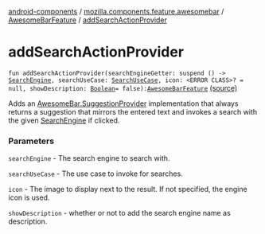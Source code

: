 [android-components](../../index.md) / [mozilla.components.feature.awesomebar](../index.md) / [AwesomeBarFeature](index.md) / [addSearchActionProvider](./add-search-action-provider.md)

# addSearchActionProvider

`fun addSearchActionProvider(searchEngineGetter: suspend () -> `[`SearchEngine`](../../mozilla.components.browser.search/-search-engine/index.md)`, searchUseCase: `[`SearchUseCase`](../../mozilla.components.feature.search/-search-use-cases/-search-use-case/index.md)`, icon: <ERROR CLASS>? = null, showDescription: `[`Boolean`](https://kotlinlang.org/api/latest/jvm/stdlib/kotlin/-boolean/index.html)` = false): `[`AwesomeBarFeature`](index.md) [(source)](https://github.com/mozilla-mobile/android-components/blob/master/components/feature/awesomebar/src/main/java/mozilla/components/feature/awesomebar/AwesomeBarFeature.kt#L150)

Adds an [AwesomeBar.SuggestionProvider](../../mozilla.components.concept.awesomebar/-awesome-bar/-suggestion-provider/index.md) implementation that always returns a suggestion that
mirrors the entered text and invokes a search with the given [SearchEngine](../../mozilla.components.browser.search/-search-engine/index.md) if clicked.

### Parameters

`searchEngine` - The search engine to search with.

`searchUseCase` - The use case to invoke for searches.

`icon` - The image to display next to the result. If not specified, the engine icon is used.

`showDescription` - whether or not to add the search engine name as description.